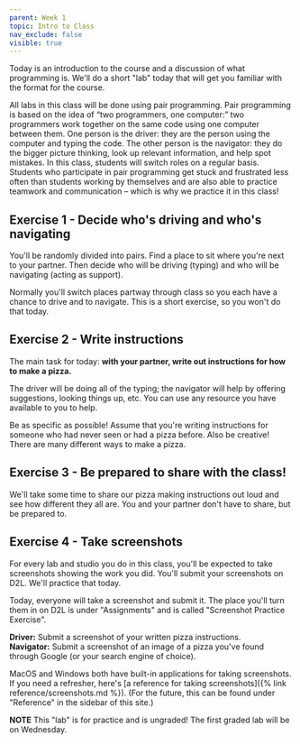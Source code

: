 ```yaml
---
parent: Week 1
topic: Intro to Class
nav_exclude: false
visible: true
---
```


Today is an introduction to the course and a discussion of what programming is. We'll do a short "lab" today that will get you familiar with the format for the course.

All labs in this class will be done using pair programming. Pair programming is based on the idea of “two programmers, one computer:” two programmers work together on the same code using one computer between them. One person is the driver: they are the person using the computer and typing the code. The other person is the navigator: they do the bigger picture thinking, look up relevant information, and help spot mistakes. In this class, students will switch roles on a regular basis. Students who participate in pair programming get stuck and frustrated less often than students working by themselves and are also able to practice teamwork and communication – which is why we practice it in this class!

## Exercise 1 - Decide who's driving and who's navigating

You'll be randomly divided into pairs. Find a place to sit where you're next to your partner. Then decide who will be driving (typing) and who will be navigating (acting as support).

Normally you'll switch places partway through class so you each have a chance to drive and to navigate. This is a short exercise, so you won't do that today.

## Exercise 2 - Write instructions

The main task for today: **with your partner, write out instructions for how to make a pizza.**

The driver will be doing all of the typing; the navigator will help by offering suggestions, looking things up, etc. You can use any resource you have available to you to help. 

Be as specific as possible! Assume that you're writing instructions for someone who had never seen or had a pizza before. Also be creative! There are many different ways to make a pizza.

## Exercise 3 - Be prepared to share with the class!

We'll take some time to share our pizza making instructions out loud and see how different they all are. You and your partner don't have to share, but be prepared to.

## Exercise 4 - Take screenshots

For every lab and studio you do in this class, you'll be expected to take screenshots showing the work you did. You'll submit your screenshots on D2L. We'll practice that today.

Today, everyone will take a screenshot and submit it. The place you'll turn them in on D2L is under "Assignments" and is called "Screenshot Practice Exercise".

**Driver:** Submit a screenshot of your written pizza instructions.  
**Navigator:** Submit a screenshot of an image of a pizza you've found through Google (or your search engine of choice).

MacOS and Windows both have built-in applications for taking screenshots. If you need a refresher, here's [a reference for taking screenshots]({% link reference/screenshots.md %}). (For the future, this can be found under "Reference" in the sidebar of this site.)


**NOTE** This "lab" is for practice and is ungraded! The first graded lab will be on Wednesday.